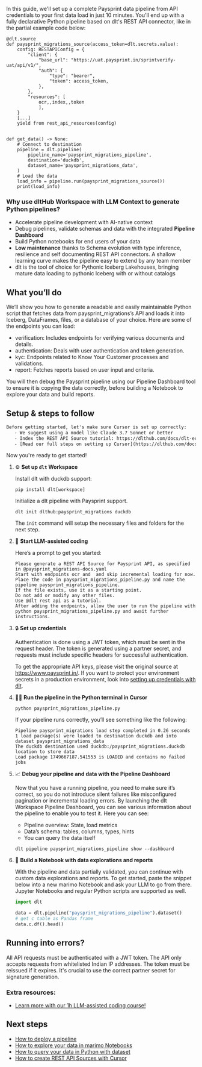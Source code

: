 In this guide, we'll set up a complete Paysprint data pipeline from API credentials to your first data load in just 10 minutes. You'll end up with a fully declarative Python pipeline based on dlt's REST API connector, like in the partial example code below:

```python-outcome
@dlt.source
def paysprint_migrations_source(access_token=dlt.secrets.value):
    config: RESTAPIConfig = {
        "client": {
            "base_url": "https://uat.paysprint.in/sprintverify-uat/api/v1/",
            "auth": {
                "type": "bearer",
                "token": access_token,
            },
        },
        "resources": [
            ocr,,index,,token
            ],
    }
    [...]
    yield from rest_api_resources(config)


def get_data() -> None:
    # Connect to destination
    pipeline = dlt.pipeline(
        pipeline_name='paysprint_migrations_pipeline',
        destination='duckdb',
        dataset_name='paysprint_migrations_data', 
    )
    # Load the data
    load_info = pipeline.run(paysprint_migrations_source())
    print(load_info) 
```

### Why use dltHub Workspace with LLM Context to generate Python pipelines?

- Accelerate pipeline development with AI-native context
- Debug pipelines, validate schemas and data with the integrated **Pipeline Dashboard**
- Build Python notebooks for end users of your data
- **Low maintenance** thanks to Schema evolution with type inference, resilience and self documenting REST API connectors. A shallow learning curve makes the pipeline easy to extend by any team member
- dlt is the tool of choice for Pythonic Iceberg Lakehouses, bringing mature data loading to pythonic Iceberg with or without catalogs

## What you’ll do

We’ll show you how to generate a readable and easily maintainable Python script that fetches data from paysprint_migrations’s API and loads it into Iceberg, DataFrames, files, or a database of your choice. Here are some of the endpoints you can load:

- verification: Includes endpoints for verifying various documents and details.
- authentication: Deals with user authentication and token generation.
- kyc: Endpoints related to Know Your Customer processes and validations.
- report: Fetches reports based on user input and criteria.

You will then debug the Paysprint pipeline using our Pipeline Dashboard tool to ensure it is copying the data correctly, before building a Notebook to explore your data and build reports.

## Setup & steps to follow

```default
Before getting started, let's make sure Cursor is set up correctly:
   - We suggest using a model like Claude 3.7 Sonnet or better
   - Index the REST API Source tutorial: https://dlthub.com/docs/dlt-ecosystem/verified-sources/rest_api/ and add it to context as **@dlt rest api**
   - [Read our full steps on setting up Cursor](https://dlthub.com/docs/dlt-ecosystem/llm-tooling/cursor-restapi#23-configuring-cursor-with-documentation)
```

Now you're ready to get started!

1. ⚙️ **Set up `dlt` Workspace**
    
    Install dlt with duckdb support:
    ```shell
    pip install dlt[workspace]
    ```

    Initialize a dlt pipeline with Paysprint support.
    ```shell
    dlt init dlthub:paysprint_migrations duckdb
    ```

    The `init` command will setup the necessary files and folders for the next step.
    
2. 🤠 **Start LLM-assisted coding**
    
    Here’s a prompt to get you started:
    
    ```prompt
    Please generate a REST API Source for Paysprint API, as specified in @paysprint_migrations-docs.yaml 
    Start with endpoints ocr and  and skip incremental loading for now. 
    Place the code in paysprint_migrations_pipeline.py and name the pipeline paysprint_migrations_pipeline. 
    If the file exists, use it as a starting point. 
    Do not add or modify any other files. 
    Use @dlt rest api as a tutorial. 
    After adding the endpoints, allow the user to run the pipeline with python paysprint_migrations_pipeline.py and await further instructions.
    ```

    
3. 🔒 **Set up credentials** 
    
    Authentication is done using a JWT token, which must be sent in the request header. The token is generated using a partner secret, and requests must include specific headers for successful authentication.
    
    To get the appropriate API keys, please visit the original source at https://www.paysprint.in/.
    If you want to protect your environment secrets in a production environment, look into [setting up credentials with dlt](https://dlthub.com/docs/walkthroughs/add_credentials).
    
4. 🏃‍♀️ **Run the pipeline in the Python terminal in Cursor**
    
    ```shell
    python paysprint_migrations_pipeline.py
    ```
    
    If your pipeline runs correctly, you’ll see something like the following:
    
    ```shell
    Pipeline paysprint_migrations load step completed in 0.26 seconds
    1 load package(s) were loaded to destination duckdb and into dataset paysprint_migrations_data
    The duckdb destination used duckdb:/paysprint_migrations.duckdb location to store data
    Load package 1749667187.541553 is LOADED and contains no failed jobs
    ```
    
5. 📈 **Debug your pipeline and data with the Pipeline Dashboard**

    Now that you have a running pipeline, you need to make sure it’s correct, so you do not introduce silent failures like misconfigured pagination or incremental loading errors. By launching the dlt Workspace Pipeline Dashboard, you can see various information about the pipeline to enable you to test it. Here you can see:
    - Pipeline overview: State, load metrics
    - Data’s schema: tables, columns, types, hints
    - You can query the data itself
    
    ```shell
    dlt pipeline paysprint_migrations_pipeline show --dashboard
    ```
    
6. 🐍 **Build a Notebook with data explorations and reports**

    With the pipeline and data partially validated, you can continue with custom data explorations and reports. To get started, paste the snippet below into a new marimo Notebook and ask your LLM to go from there. Jupyter Notebooks and regular Python scripts are supported as well.

    
    ```python
    import dlt

   data = dlt.pipeline("paysprint_migrations_pipeline").dataset()
   # get c table as Pandas frame
   data.c.df().head()
    ```

## Running into errors?

All API requests must be authenticated with a JWT token. The API only accepts requests from whitelisted Indian IP addresses. The token must be reissued if it expires. It's crucial to use the correct partner secret for signature generation.

### Extra resources:

- [Learn more with our 1h LLM-assisted coding course!](https://www.youtube.com/watch?v=GGid70rnJuM)

## Next steps

- [How to deploy a pipeline](https://dlthub.com/docs/walkthroughs/deploy-a-pipeline)
- [How to explore your data in marimo Notebooks](https://dlthub.com/docs/general-usage/dataset-access/marimo)
- [How to query your data in Python with dataset](https://dlthub.com/docs/general-usage/dataset-access/dataset)
- [How to create REST API Sources with Cursor](https://dlthub.com/docs/dlt-ecosystem/llm-tooling/cursor-restapi)